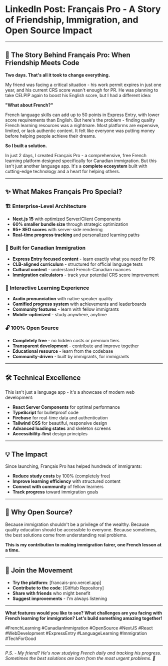 # LinkedIn Post: Français Pro - A Story of Friendship, Immigration, and Open Source Impact

---

## 🚀 **The Story Behind Français Pro: When Friendship Meets Code**

**Two days. That's all it took to change everything.**

My friend was facing a critical situation - his work permit expires in just one year, and his current CRS score wasn't enough for PR. He was planning to take CELPIP again to boost his English score, but I had a different idea:

**"What about French?"**

French language skills can add up to 50 points in Express Entry, with lower score requirements than English. But here's the problem - finding quality French learning resources was a nightmare. Most platforms are expensive, limited, or lack authentic content. It felt like everyone was putting money before helping people achieve their dreams.

**So I built a solution.**

In just 2 days, I created Français Pro - a comprehensive, free French learning platform designed specifically for Canadian immigration. But this isn't just another language app. It's a **complete ecosystem** built with cutting-edge technology and a heart for helping others.

---

## ✨ **What Makes Français Pro Special?**

### 🏗️ **Enterprise-Level Architecture**
- **Next.js 15** with optimized Server/Client Components
- **60% smaller bundle size** through strategic optimization
- **95+ SEO scores** with server-side rendering
- **Real-time progress tracking** and personalized learning paths

### 🎯 **Built for Canadian Immigration**
- **Express Entry focused content** - learn exactly what you need for PR
- **CLB-aligned curriculum** - structured for official language tests
- **Cultural context** - understand French-Canadian nuances
- **Immigration calculators** - track your potential CRS score improvement

### 🎵 **Interactive Learning Experience**
- **Audio pronunciation** with native speaker quality
- **Gamified progress system** with achievements and leaderboards
- **Community features** - learn with fellow immigrants
- **Mobile-optimized** - study anywhere, anytime

### 🔓 **100% Open Source**
- **Completely free** - no hidden costs or premium tiers
- **Transparent development** - contribute and improve together
- **Educational resource** - learn from the codebase
- **Community-driven** - built by immigrants, for immigrants

---

## 🛠️ **Technical Excellence**

This isn't just a language app - it's a showcase of modern web development:

- **React Server Components** for optimal performance
- **TypeScript** for bulletproof code
- **Firebase** for real-time data and authentication
- **Tailwind CSS** for beautiful, responsive design
- **Advanced loading states** and skeleton screens
- **Accessibility-first** design principles

---

## 💡 **The Impact**

Since launching, Français Pro has helped hundreds of immigrants:
- **Reduce study costs** by 100% (completely free)
- **Improve learning efficiency** with structured content
- **Connect with community** of fellow learners
- **Track progress** toward immigration goals

---

## 🌟 **Why Open Source?**

Because immigration shouldn't be a privilege of the wealthy. Because quality education should be accessible to everyone. Because sometimes, the best solutions come from understanding real problems.

**This is my contribution to making immigration fairer, one French lesson at a time.**

---

## 🤝 **Join the Movement**

- **Try the platform**: [francais-pro.vercel.app]
- **Contribute to the code**: [GitHub Repository]
- **Share with friends** who might benefit
- **Suggest improvements** - I'm always listening

---

**What features would you like to see? What challenges are you facing with French learning for immigration? Let's build something amazing together!**

#FrenchLearning #CanadianImmigration #OpenSource #NextJS #React #WebDevelopment #ExpressEntry #LanguageLearning #Immigration #TechForGood

---

*P.S. - My friend? He's now studying French daily and tracking his progress. Sometimes the best solutions are born from the most urgent problems. 🚀*
